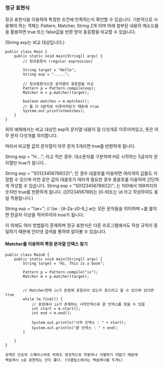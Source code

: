 

### 정규 표현식




정규 표현식을 이용하여 특정한 조건에 만족하는지 확인할 수 있습니다.
기본적으로 사용해야 하는 객체는 Pattern, Matcher, String 2개 이며 아래 첨부된 내용의 메소드들을 활용하면 true 또는 false값을 반환 받아 동등함을 비교할 수 있습니다.

(String exp는 비교 대상입니다.)
```
public class Main {
	public static void main(String[] args) {
		// 정규표현식 (regular expression)
		
		String target = "Hello";
		String exp = ".....";
		
		// 정규표현식으로 문자열의 동등함을 비교
		Pattern p = Pattern.compile(exp);
		Matcher m = p.matcher(target);
		
		boolean matches = m.matches();
		// 둘 다 5문자로 이루어져있기 때문에 true
		System.out.println(matches);
	}
}
```

위의 예제에서는 비교 대상인 exp의 문자열 내용이 점 다섯개로 이루어져있고, 뜻은 아무 문자 다섯개를 의미합니다.

따라서 비교할 값의 문자열이 아무 문자 5개라면 true를 반환하게 됩니다.


String exp = "H...."; 라고 적은 경우.
대소문자를 구분하며 H로 시작하는 5글자의 문자열만 true가 됩니다..


String exp = "1\[0123456789]{2}"; 인 경우
대괄호를 이용하면 여러개의 값들도 지정할 수 있으며 이런 같은 값의 대괄호가 여러개 필요한 경우
중괄호를 이용하여 간단하게 작성할 수 있습니다.
String exp = "1\[0123456789]{2}"; 는 100에서 199까지의 숫자만 true를 반환하게 됩니다.
(\[0123456789]는 \[0-9]또는 \\d 라고  작성하여도 동일 적용됩니다.)


String exp = "\\\\w+";                      //        \\\\w : \[A-Za-z0-9_]
w는 모든 문자들을 의미하며 +를 붙이면 한글자 이상을 적어주어야 true가 됩니다.


이 외에도 여러 방법들이 존재하며 정규 표현식은 다른 프로그램에서도 작성 규칙이 동일하기 때문에 인터넷 검색을 통하여 알아볼 수 있습니다.




#### Matcher를 이용하여 특정 문자열 인덱스 찾기


```
public class Main6 {
	public static void main(String[] args) {
		String target = "Hi. This is a book";
		
		Pattern p = Pattern.compile("is");
		Matcher m = p.matcher(target);
		
		
		// Matcher한테 is가 문장에 포함되어 있는지 찾으라고 할 수 있으며 있다면 true
		while (m.find()) {
			// 문장에서 is가 존재하는 시작인덱스와 끝 인덱스를 찾을 수 있음
			int start = m.start();
			int end = m.end();
			
			System.out.println("시작 인덱스 : " + start);
			System.out.println("끝 인덱스 : " + end);
		}
				
	}
}

공백은 단순히 스페이스바로 띄워도 정상적으로 작동하나 식별하기 어렵기 때문에
백슬래시 s로 표현하는 것이 좋다. (이클립스에서는 백슬래시를 두개s)
```
